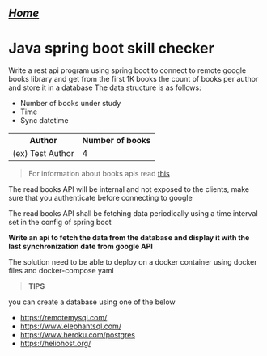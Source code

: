 ##  <u> *[Home](README.md)* </u>
# Java spring boot skill checker

Write a rest api program using spring boot to connect to remote google books library and get from the first 1K books the count of books per author and store it in a database
The data structure is as follows:

* Number of books under study
* Time
* Sync datetime
  
<table>
    <tr>
        <th>Author</th>
        <th>Number of books</th>
    </tr>
    <tr>
        <td>(ex) Test Author</td>
        <td>4</td>
    </tr>
</table>

> For information about books apis read [this](/GoogleBooksConcept.md)

The read books API will be internal and not exposed to the clients, make sure that you authenticate before connecting to google

The read books API shall be fetching data periodically using a time interval set in the config of spring boot

**Write an api to fetch the data from the database and display it with the last synchronization date from google API**

The solution need to be able to deploy on a docker container using docker files and docker-compose yaml 


> **TIPS**

you can create a database using one of the below
* https://remotemysql.com/
* https://www.elephantsql.com/
* https://www.heroku.com/postgres
* https://heliohost.org/